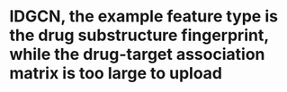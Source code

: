# IDGCN, the example feature type is the drug substructure fingerprint, while the drug-target association matrix is too large to upload
